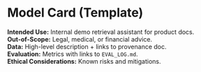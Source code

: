 # Model Card (Template)

**Intended Use:** Internal demo retrieval assistant for product docs.  
**Out-of-Scope:** Legal, medical, or financial advice.  
**Data:** High-level description + links to provenance doc.  
**Evaluation:** Metrics with links to `EVAL_LOG.md`.  
**Ethical Considerations:** Known risks and mitigations.
